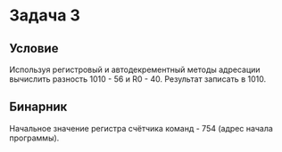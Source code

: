 # Задача 3

## Условие

Используя регистровый и автодекрементный методы адресации вычислить разность 1010 - 56 и R0 - 40. Результат записать в 1010.

## Бинарник

Начальное значение регистра счётчика команд - 754 (адрес начала программы).
